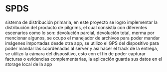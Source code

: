 # SPDS

sistema de distribución primaria, en este proyecto se logro implementar la distribución del producto de pilgrims, el cual consistía con diferentes escenarios como lo son:
devolución parcial, devolución total, merma por mencionar algunos, se ocupo el manejador de archivos para poder mandar imágenes importadas desde otra app, se utilizo
el GPS del dispositivo para poder mandar las coordenadas al server y así hacer el track de la entrega, se utilizo la cámara del dispositivo, esto con el fin de poder
capturar facturas o evidencias complementarias, la aplicación guarda sus datos en el storage local de la app

